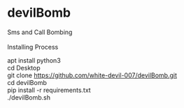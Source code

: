 # devilBomb
Sms and Call Bombing<br>
<br>Installing Process

apt install python3<br>
cd Desktop<br>
git clone https://github.com/white-devil-007/devilBomb.git<br>
cd devilBomb<br>
pip install -r requirements.txt<br>
./devilBomb.sh
